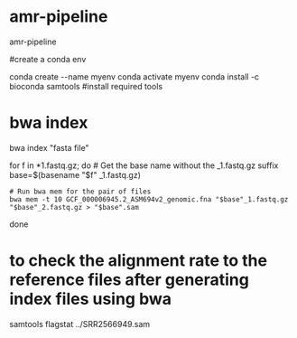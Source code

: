 # amr-pipeline
amr-pipeline

#create a conda env

conda create --name myenv
conda activate myenv
conda install -c bioconda samtools #install required tools

# bwa index
bwa index "fasta file"

for f in *1.fastq.gz; do
    # Get the base name without the _1.fastq.gz suffix
    base=$(basename "$f" _1.fastq.gz)

    # Run bwa mem for the pair of files
    bwa mem -t 10 GCF_000006945.2_ASM694v2_genomic.fna "$base"_1.fastq.gz "$base"_2.fastq.gz > "$base".sam
done

# to check the alignment rate to the reference files after generating index files using bwa 
samtools flagstat ../SRR2566949.sam

